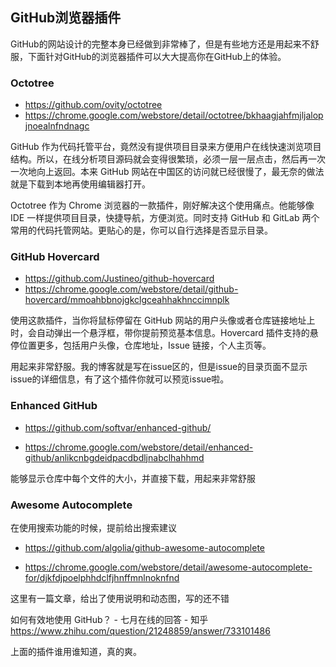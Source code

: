 ## GitHub浏览器插件

GitHub的网站设计的完整本身已经做到非常棒了，但是有些地方还是用起来不舒服，下面针对GitHub的浏览器插件可以大大提高你在GitHub上的体验。

### Octotree

- https://github.com/ovity/octotree
- https://chrome.google.com/webstore/detail/octotree/bkhaagjahfmjljalopjnoealnfndnagc

GitHub 作为代码托管平台，竟然没有提供项目目录来方便用户在线快速浏览项目结构。所以，在线分析项目源码就会变得很繁琐，必须一层一层点击，然后再一次一次地向上返回。本来 GitHub 网站在中国区的访问就已经很慢了，最无奈的做法就是下载到本地再使用编辑器打开。

Octotree 作为 Chrome 浏览器的一款插件，刚好解决这个使用痛点。他能够像 IDE 一样提供项目目录，快捷导航，方便浏览。同时支持 GitHub 和 GitLab 两个常用的代码托管网站。更贴心的是，你可以自行选择是否显示目录。

### GitHub Hovercard

- https://github.com/Justineo/github-hovercard
- https://chrome.google.com/webstore/detail/github-hovercard/mmoahbbnojgkclgceahhakhnccimnplk

使用这款插件，当你将鼠标停留在 GitHub 网站的用户头像或者仓库链接地址上时，会自动弹出一个悬浮框，带你提前预览基本信息。Hovercard 插件支持的悬停位置更多，包括用户头像，仓库地址，Issue 链接，个人主页等。

用起来非常舒服。我的博客就是写在issue区的，但是issue的目录页面不显示issue的详细信息，有了这个插件你就可以预览issue啦。

### Enhanced GitHub

- https://github.com/softvar/enhanced-github/

- https://chrome.google.com/webstore/detail/enhanced-github/anlikcnbgdeidpacdbdljnabclhahhmd

能够显示仓库中每个文件的大小，并直接下载，用起来非常舒服

### Awesome Autocomplete
在使用搜索功能的时候，提前给出搜索建议

- https://github.com/algolia/github-awesome-autocomplete

- https://chrome.google.com/webstore/detail/awesome-autocomplete-for/djkfdjpoelphhdclfjhnffmnlnoknfnd

这里有一篇文章，给出了使用说明和动态图，写的还不错

如何有效地使用 GitHub？ - 七月在线的回答 - 知乎
https://www.zhihu.com/question/21248859/answer/733101486

上面的插件谁用谁知道，真的爽。
